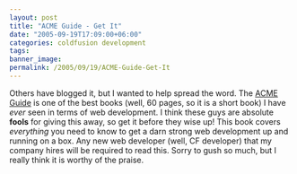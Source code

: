 ```yaml
---
layout: post
title: "ACME Guide - Get It"
date: "2005-09-19T17:09:00+06:00"
categories: coldfusion development 
tags: 
banner_image: 
permalink: /2005/09/19/ACME-Guide-Get-It
---
```


Others have blogged it, but I wanted to help spread the word. The <a href="http://www.stephencollins.org/acme/">ACME Guide</a> is one of the best books (well, 60 pages, so it is a short book) I have <i>ever</i> seen in terms of web development. I think these guys are absolute <b>fools</b> for giving this away, so get it before they wise up! This book covers <i>everything</i> you need to know to get a darn strong web development up and running on a box. Any new web developer (well, CF developer) that my company hires will be required to read this. Sorry to gush so much, but I really think it is worthy of the praise.